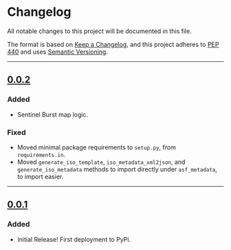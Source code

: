 # Changelog

All notable changes to this project will be documented in this file.

The format is based on [Keep a Changelog](https://keepachangelog.com/en/1.0.0/),
and this project adheres to [PEP 440](https://www.python.org/dev/peps/pep-0440/) 
and uses [Semantic Versioning](https://semver.org/spec/v2.0.0.html).

<!--

------
## Example template!!

## [version](https://github.com/asfadmin/asf_metadata/compare/vOLD...vNEW)

### Added:
-

### Changed:
-

### Fixed:
- 

### Removed:
-
------

-->

------

## [0.0.2](https://github.com/asfadmin/asf_metadata/compare/v0.0.1...v0.0.2)

### Added

- Sentinel Burst map logic.

### Fixed

- Moved minimal package requirements to `setup.py`, from `requirements.in`.
- Moved `generate_iso_template`, `iso_metadata_xml2json`, and `generate_iso_metadata` methods to import directly under `asf_metadata`, to import easier.

------

## [0.0.1](https://github.com/asfadmin/asf_metadata/compare/v0.0.0...v0.0.1)

### Added

- Initial Release! First deployment to PyPi.
